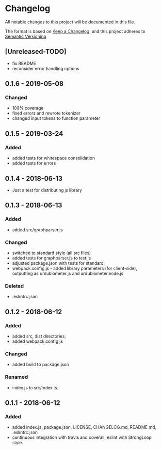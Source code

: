 # Changelog
All notable changes to this project will be documented in this file.

The format is based on [Keep a Changelog](http://keepachangelog.com/en/1.0.0/),
and this project adheres to [Semantic Versioning](http://semver.org/spec/v2.0.0.html).

## [Unreleased-TODO]
- fix README
- reconsider error handling options

## 0.1.6 - 2019-05-08
### Changed
- 100% coverage
- fixed errors and rewrote tokenizer
- changed input tokens to function parameter

## 0.1.5 - 2019-03-24
### Added
- added tests for whitespace consolidation
- added tests for errors

## 0.1.4 - 2018-06-13
- Just a test for distributing js library

## 0.1.3 - 2018-06-13
### Added
- added src/graphparser.js

### Changed
- switched to standard style (all src files)
- added tests for graphparser.js to test.js
- adjusted package.json with tests for standard
- webpack.config.js - added library parameters (for client-side), outputting
  as urdubiometer.js and urdubiometer.node.js

### Deleted
- .eslintrc.json

## 0.1.2 - 2018-06-12
### Added
- added src, dist directories;
- added webpack.config.js

### Changed
- added build to package.json

### Renamed
- index.js to src/index.js.

## 0.1.1 - 2018-06-12
### Added
- added index.js, package.json, LICENSE, CHANGELOG.md, README.md, .eslintrc.json
- continuous integration with travis and coverall, eslint with StrongLoop style
